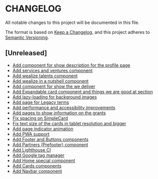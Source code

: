 # CHANGELOG

All notable changes to this project will be documented in this file.

The format is based on [Keep a Changelog](https://keepachangelog.com/en/1.0.0/),
and this project adheres to [Semantic Versioning](https://semver.org/spec/v2.0.0.html).

## [Unreleased]

- [Add component for show description for the profile page](https://wealize.atlassian.net/browse/WLZAA-69)
- [Add services and ventures component](https://wealize.atlassian.net/browse/WLZAA-62)
- [Add wealize talents component](https://wealize.atlassian.net/browse/WLZAA-60)
- [Add wealize in a nutshell component](https://wealize.atlassian.net/browse/WLZAA-61)
- [Add component for show the we deliver](https://wealize.atlassian.net/browse/WLZAA-64)
- [Add Expandable card component and things we are good at section](https://wealize.atlassian.net/browse/WLZAA-63)
- [Add lazy-loading for background images](https://wealize.atlassian.net/browse/WLZAA-59)
- [Add page for Legacy terms](https://wealize.atlassian.net/browse/WLZAA-54)
- [Add performance and accessibility improvements](https://wealize.atlassian.net/browse/WLZAA-57)
- [Add pages to show information on the grants](https://wealize.atlassian.net/browse/WLZAA-45)
- [Fix spacing on SimpleCard](https://wealize.atlassian.net/browse/WLZAA-52)
- [Fix text size of the cards in tablet resolution and bigger](https://wealize.atlassian.net/browse/WLZAA-51)
- [Add page indicator animation](https://wealize.atlassian.net/browse/WLZAA-44)
- [Add PWA support](https://wealize.atlassian.net/browse/WLZAA-39)
- [Add Footer and Buttons components](https://wealize.atlassian.net/browse/WLZAA-34)
- [Add Partners (Prefooter) component](https://wealize.atlassian.net/browse/WLZAA-36)
- [Add Lighthouse CI](https://wealize.atlassian.net/browse/WLZAA-37)
- [Add Google tag manager](https://wealize.atlassian.net/browse/WLZAA-42)
- [Add Home special component](https://wealize.atlassian.net/browse/WLZAA-41)
- [Add Cards components](https://wealize.atlassian.net/browse/WLZAA-33)
- [Add Navbar component](https://wealize.atlassian.net/browse/WLZAA-32)

